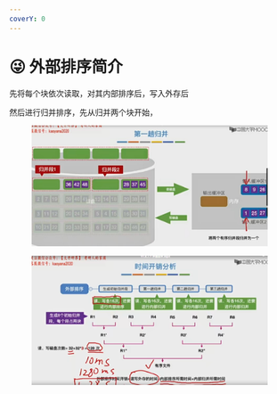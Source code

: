 ```yaml
---
coverY: 0
---
```


# 😜 外部排序简介

先将每个块依次读取，对其内部排序后，写入外存后

然后进行归并排序，先从归并两个块开始，

<figure><img src="../../../.gitbook/assets/屏幕截图 2022-09-11 233452.jpg" alt=""><figcaption></figcaption></figure>

<figure><img src="../../../.gitbook/assets/image.png" alt=""><figcaption></figcaption></figure>
